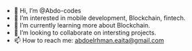 - 👋 Hi, I’m @Abdo-codes
- 👀 I’m interested in mobile development, Blockchain, fintech.
- 🌱 I’m currently learning more about Blockchain.
- 💞️ I’m looking to collaborate on intersting projects. 
- 📫 How to reach me: abdoelrhman.eaita@gmail.com

<!---
Abdo-codes/Abdo-codes is a ✨ special ✨ repository because its `README.md` (this file) appears on your GitHub profile.
You can click the Preview link to take a look at your changes.
--->
